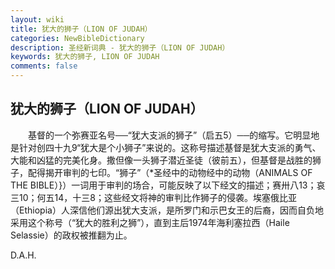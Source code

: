 ```yaml
---
layout: wiki
title: 犹大的狮子（LION OF JUDAH）
categories: NewBibleDictionary
description: 圣经新词典 - 犹大的狮子（LION OF JUDAH）
keywords: 犹大的狮子, LION OF JUDAH
comments: false
---
```


## 犹大的狮子（LION OF JUDAH）

　　基督的一个弥赛亚名号──“犹大支派的狮子”（启五5）──的缩写。它明显地是针对创四十九9“犹大是个小狮子”来说的。这称号描述基督是犹大支派的勇气、大能和凶猛的完美化身。撒但像一头狮子潜近圣徒（彼前五），但基督是战胜的狮子，配得揭开审判的七印。“狮子”（*圣经中的动物经中的动物（ANIMALS OF THE BIBLE）}）一词用于审判的场合，可能反映了以下经文的描述；赛卅八13；哀三10；何五14，十三8；这些经文将神的审判比作狮子的侵袭。埃塞俄比亚（Ethiopia）人深信他们源出犹大支派，是所罗门和示巴女王的后裔，因而自负地采用这个称号（“犹大的胜利之狮”），直到主后1974年海利塞拉西（Haile Selassie）的政权被推翻为止。

D.A.H.








